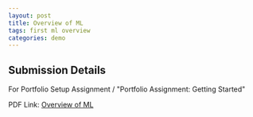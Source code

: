 ```yaml
---
layout: post
title: Overview of ML
tags: first ml overview
categories: demo
---
```


## Submission Details

For Portfolio Setup Assignment / "Portfolio Assignment: Getting Started"

PDF Link: [Overview of ML](https://coltonxan.github.io/Class_Portfolio/Overview_of_ML.pdf)
